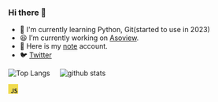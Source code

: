 ### Hi there 👋
- 🌱 I'm currently learning Python, Git(started to use in 2023)
- 😆 I’m currently working on [Asoview](https://www.asoview.co.jp/).
- 📓 Here is my [note](https://note.com/nepia_infinity) account.
- 🐦 [Twitter](https://twitter.com/nepia_infinity)


  
<p align="left"> 
  <img alt="Top Langs" height="150px" src="https://github-readme-stats.vercel.app/api/top-langs/?username=nepia-infinity&layout=compact&show_icons=true&theme=onedark" />
     
  <img alt="github stats" height="150px" src="https://github-readme-stats.vercel.app/api?username=nepia-infinity&theme=onedark&show_icons=ture" />
</p>

<code><img height="20" alt="javascript" src="https://raw.githubusercontent.com/github/explore/80688e429a7d4ef2fca1e82350fe8e3517d3494d/topics/javascript/javascript.png"></code>





